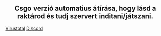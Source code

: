 <h2 align="center">Csgo verzió automatius átírása, hogy lásd a raktárod és tudj szervert inditani/játszani.</h2>
<a align="center" href="https://www.virustotal.com/gui/file/e34420362890bd68636185767821a075348931f67ff0c280633ab609561b6756?nocache=1">Virustotal</a>
<a align="center" href="https://discord.cshungary.fun">Discord</a><br>
